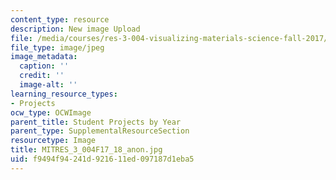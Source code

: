 ```yaml
---
content_type: resource
description: New image Upload
file: /media/courses/res-3-004-visualizing-materials-science-fall-2017/f9494f94241d921611ed097187d1eba5_MITRES_3_004F17_18_anon.jpg
file_type: image/jpeg
image_metadata:
  caption: ''
  credit: ''
  image-alt: ''
learning_resource_types:
- Projects
ocw_type: OCWImage
parent_title: Student Projects by Year
parent_type: SupplementalResourceSection
resourcetype: Image
title: MITRES_3_004F17_18_anon.jpg
uid: f9494f94-241d-9216-11ed-097187d1eba5
---
```

